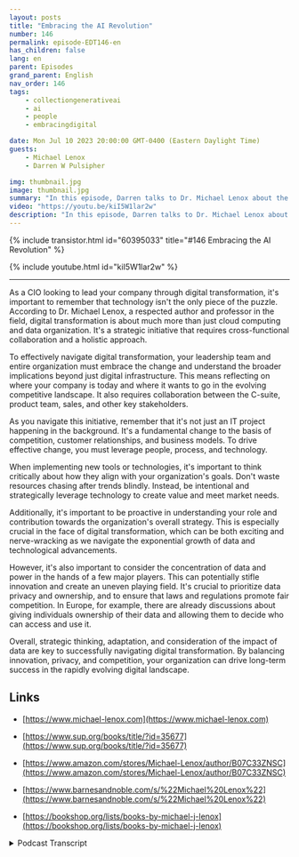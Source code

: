 ```yaml
---
layout: posts
title: "Embracing the AI Revolution"
number: 146
permalink: episode-EDT146-en
has_children: false
lang: en
parent: Episodes
grand_parent: English
nav_order: 146
tags:
    - collectiongenerativeai
    - ai
    - people
    - embracingdigital

date: Mon Jul 10 2023 20:00:00 GMT-0400 (Eastern Daylight Time)
guests:
    - Michael Lenox
    - Darren W Pulsipher

img: thumbnail.jpg
image: thumbnail.jpg
summary: "In this episode, Darren talks to Dr. Michael Lenox about the emerging AI revolution and how to embracing it or get destroyed. Michael has just released a new book 'Strategy in the Digital Age: Mastering Digital Transformation'."
video: "https://youtu.be/kiI5W1lar2w"
description: "In this episode, Darren talks to Dr. Michael Lenox about the emerging AI revolution and how to embracing it or get destroyed. Michael has just released a new book 'Strategy in the Digital Age: Mastering Digital Transformation'."
---
```


<div>
{% include transistor.html id="60395033" title="#146 Embracing the AI Revolution" %}

{% include youtube.html id="kiI5W1lar2w" %}
</div>

---

As a CIO looking to lead your company through digital transformation, it's important to remember that technology isn't the only piece of the puzzle. According to Dr. Michael Lenox, a respected author and professor in the field, digital transformation is about much more than just cloud computing and data organization. It's a strategic initiative that requires cross-functional collaboration and a holistic approach.

To effectively navigate digital transformation, your leadership team and entire organization must embrace the change and understand the broader implications beyond just digital infrastructure. This means reflecting on where your company is today and where it wants to go in the evolving competitive landscape. It also requires collaboration between the C-suite, product team, sales, and other key stakeholders.

As you navigate this initiative, remember that it's not just an IT project happening in the background. It's a fundamental change to the basis of competition, customer relationships, and business models. To drive effective change, you must leverage people, process, and technology.

When implementing new tools or technologies, it's important to think critically about how they align with your organization's goals. Don't waste resources chasing after trends blindly. Instead, be intentional and strategically leverage technology to create value and meet market needs.

Additionally, it's important to be proactive in understanding your role and contribution towards the organization's overall strategy. This is especially crucial in the face of digital transformation, which can be both exciting and nerve-wracking as we navigate the exponential growth of data and technological advancements.

However, it's also important to consider the concentration of data and power in the hands of a few major players. This can potentially stifle innovation and create an uneven playing field. It's crucial to prioritize data privacy and ownership, and to ensure that laws and regulations promote fair competition. In Europe, for example, there are already discussions about giving individuals ownership of their data and allowing them to decide who can access and use it.

Overall, strategic thinking, adaptation, and consideration of the impact of data are key to successfully navigating digital transformation. By balancing innovation, privacy, and competition, your organization can drive long-term success in the rapidly evolving digital landscape.

## Links

* [https://www.michael-lenox.com](https://www.michael-lenox.com)

* [https://www.sup.org/books/title/?id=35677](https://www.sup.org/books/title/?id=35677)

* [https://www.amazon.com/stores/Michael-Lenox/author/B07C33ZNSC](https://www.amazon.com/stores/Michael-Lenox/author/B07C33ZNSC)

* [https://www.barnesandnoble.com/s/%22Michael%20Lenox%22](https://www.barnesandnoble.com/s/%22Michael%20Lenox%22)

* [https://bookshop.org/lists/books-by-michael-j-lenox](https://bookshop.org/lists/books-by-michael-j-lenox)



<details>
<summary> Podcast Transcript </summary>

<p></p>

</details>
